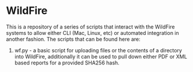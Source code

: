 # WildFire

This is a repository of a series of scripts that interact with the WildFire systems to allow either CLI (Mac, Linux, etc) or automated integration in another fashion.  The scripts that can be found here are:

1.  wf.py - a basic script for uploading files or the contents of a directory into WildFire, additionally it can be used to pull down either PDF or XML based reports for a provided SHA256 hash.
